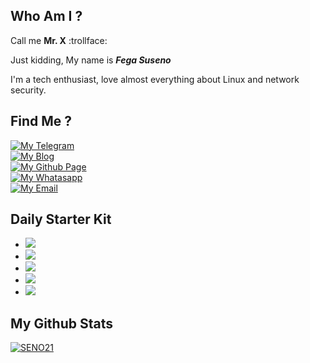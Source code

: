 ## Who Am I ?
Call me **Mr. X** :trollface:

Just kidding, My name is ***Fega Suseno***

I'm a tech enthusiast, love almost everything about Linux and network security.

## Find Me ?

<p style="text-align: left">  
 <a href="https://t.me/adaranisa" target="_blank"><img alt="My Telegram" src="https://img.shields.io/badge/@adaranisa-2CA5E0?style=social&logo=Telegram&labelColor=eeeeee"></a><br>
 <a href="https://tylexit.com" target="_blank"><img alt="My Blog" src="https://img.shields.io/badge/www.tylexit.com-FF5722?style=social&logo=Blogger&labelColor=eeeeee"></a><br>
 <a href="https://seno21.github.io" target="_blank"><img alt="My Github Page" src="https://img.shields.io/badge/seno21.github.io-eeeeee?style=social&logo=Github&labelColor=181717">  </a><br>
 <a href="https://wa.me/089661499225" target="_blank"><img alt="My Whatasapp" src="https://img.shields.io/badge/whatsapp-eeeeee?style=social&logo=WhatsApp&labelColor=eeeeee">  </a><br>
  <a href="mailto:adarafaranisa443@gmail.com" target="_blank"><img alt="My Email" src="https://img.shields.io/badge/adarafaranisa443@gmail.com-D14836?style=social&logo=Gmail&labelColor=eeeeee"></a>
</p>

## Daily Starter Kit
<p>
<ul>
<li><img src="https://img.shields.io/badge/OS-Manjaro%20Linux-35BF5C?style=flat-square&logo=Manjaro&labelColor=EEEEEE"></li>
<li><img src="https://img.shields.io/badge/Text%20Editor-Visual%20Studio%20Code-007ACC?style=flat-square&logoColor=007ACC&logo=visual-studio-code&labelColor=EEEEEE"></li>
<li><img src="https://img.shields.io/badge/Browser-Firefox-FF7139?style=flat-square&logo=firefox-browser&labelColor=EEEEEE"></li>
<li><img src="https://img.shields.io/badge/Batabase-MySQL-4479A1?style=flat-square&logo=MySQL&labelColor=EEEEEE"></li>
<li><img src="https://img.shields.io/badge/Music%20Stream-Spotify-1ED760?style=flat-square&logo=Spotify&labelColor=EEEEEE"></li>
</ul>
</p>

## My Github Stats
[![SENO21](https://github-readme-stats.vercel.app/api?username=seno21&theme=dark)](https://github.com/seno21)
